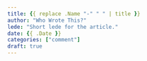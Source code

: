 ```yaml
---
title: {{ replace .Name "-" " " | title }}
author: "Who Wrote This?"
lede: "Short lede for the article."
date: {{ .Date }}
categories: ["comment"]
draft: true
---
```


